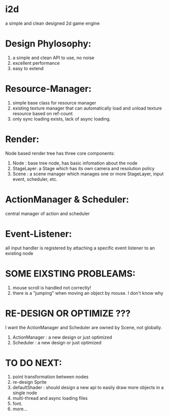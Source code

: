 # i2d
a simple and clean designed 2d game engine

# Design Phylosophy:
1. a simple and clean API to use, no noise
2. excellent performance
3. easy to extend

# Resource-Manager:
1. simple base class for resource manager
2. existing texture manager that can automatically load and unload texture resource based on ref-count
3. only sync loading exists, lack of async loading.

# Render:
Node based render tree has three core components:
1. Node : base tree node, has basic infomation about the node
2. StageLayer: a Stage which has its own camera and resolution policy
3. Scene : a scene manager which manages one or more StageLayer, input event, scheduler, etc.

# ActionManager & Scheduler:
central manager of action and scheduler

# Event-Listener:
all input handler is registered by attaching a specific event listener to an existing node

# SOME EIXSTING PROBLEAMS:
1. mouse scroll is handled not correctly!
2. there is a "jumping" when moving an object by mouse. I don't know why

# RE-DESIGN OR OPTIMIZE ???
I want the ActionManager and Scheduler are owned by Scene, not globally.
1. ActionManager : a new design or just optimized
2. Scheduler : a new design or just optimized

 
# TO DO NEXT:
1. point transformation between nodes
2. re-design Sprite
3. defaultShader : should design a new api to easily draw more objects in a single node
4. multi-thread and async loading files
5. font.
6. more...

